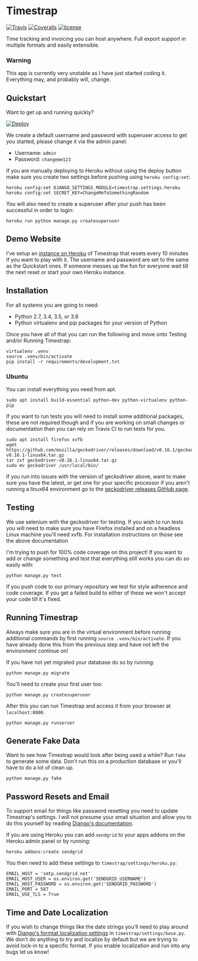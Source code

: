 # Timestrap

[![Travis](https://img.shields.io/travis/overshard/timestrap.svg?style=flat-square)](https://travis-ci.org/overshard/timestrap) [![Coveralls](https://img.shields.io/coveralls/overshard/timestrap.svg?style=flat-square)](https://coveralls.io/github/overshard/timestrap) [![license](https://img.shields.io/github/license/overshard/timestrap.svg?style=flat-square)](https://github.com/overshard/timestrap/blob/master/LICENSE.md)

Time tracking and invoicing you can host anywhere. Full export support in
multiple formats and easily extensible.


### Warning

This app is currently very unstable as I have just started coding it.
Everything may, and probably will, change.


## Quickstart

Want to get up and running quickly?

[![Deploy](https://www.herokucdn.com/deploy/button.svg)](https://heroku.com/deploy?template=https://github.com/overshard/timestrap)

We create a default username and password with superuser access to get you
started, please change it via the admin panel:

- Username: `admin`
- Password: `changeme123`

If you are manually deploying to Heroku without using the deploy button make
sure you create two settings before pushing using `heroku config:set`:

    heroku config:set DJANGO_SETTINGS_MODULE=timestrap.settings.heroku
    heroku config:set SECRET_KEY=ChangeMeToSomethingRandom

You will also need to create a superuser after your push has been successful in
order to login:

    heroku run python manage.py createsuperuser

## Demo Website

I've setup an [instance on Heroku](https://timestrap.herokuapp.com/) of
Timestrap that resets every 10 minutes if you want to play with it. The
username and password are set to the same as the Quickstart ones. If someone
messes up the fun for everyone wait till the next reset or start your own
Heroku instance.


## Installation

For all systems you are going to need:

- Python 2.7, 3.4, 3.5, or 3.6
- Python virtualenv and pip packages for your version of Python

Once you have all of that you can run the following and move onto Testing
and/or Running Timestrap:

    virtualenv .venv
    source .venv/bin/activate
    pip install -r requirements/development.txt


### Ubuntu

You can install everything you need from apt.

    sudo apt install build-essential python-dev python-virtualenv python-pip

If you want to run tests you will need to install some additional packages,
these are not required though and if you are working on small changes or
documentation then you can rely on Travis CI to run tests for you.

    sudo apt install firefox xvfb
    wget https://github.com/mozilla/geckodriver/releases/download/v0.16.1/geckodriver-v0.16.1-linux64.tar.gz
    tar zxf geckodriver-v0.16.1-linux64.tar.gz
    sudo mv geckodriver /usr/local/bin/

If you run into issues with the version of geckodriver above, want to make
sure you have the latest, or get one for your specific processor if you aren't
running a linux64 environment go to the [geckodriver releases GitHub page](https://github.com/mozilla/geckodriver/releases).


## Testing

We use selenium with the geckodriver for testing. If you wish to run tests you
will need to make sure you have Firefox installed and on a headless Linux
machine you'll need xvfb. For installation instructions on those see the above
documentation

I'm trying to push for 100% code coverage on this project! If you want to add
or change something and test that everything still works you can do so easily
with:

    python manage.py test

If you push code to our primary repository we test for style adherence and code
coverage. If you get a failed build to either of these we won't accept your
code till it's fixed.


## Running Timestrap

Always make sure you are in the virtual environment before running additional
commands by first running `source .venv/bin/activate`. If you have already done
this from the previous step and have not left the environment continue on!

If you have not yet migrated your database do so by running:

    python manage.py migrate

You'll need to create your first user too:

    python manage.py createsuperuser

After this you can run Timestrap and access it from your browser at
`localhost:8000`.

    python manage.py runserver


## Generate Fake Data

Want to see how Timestrap would look after being used a while? Run `fake` to
generate some data. Don't run this on a production database or you'll have to
do a lot of clean up.

    python manage.py fake


## Password Resets and Email

To support email for things like password resetting you need to update
Timestrap's settings. I will not presume your email situation and allow you to
do this yourself by reading [Django's documentation](https://docs.djangoproject.com/en/1.11/ref/settings/#email-backend).

If you are using Heroku you can add `sendgrid` to your apps addons on the 
Heroku admin panel or by running:

    heroku addons:create sendgrid

You then need to add these settings to `timestrap/settings/heroku.py`:

    EMAIL_HOST = 'smtp.sendgrid.net'
    EMAIL_HOST_USER = os.environ.get('SENDGRID_USERNAME')
    EMAIL_HOST_PASSWORD = os.environ.get('SENDGRID_PASSWORD')
    EMAIL_PORT = 587
    EMAIL_USE_TLS = True


## Time and Date Localization

If you wish to change things like the date strings you'll need to play around
with [Django's formtat localization settings](https://docs.djangoproject.com/en/1.11/topics/i18n/formatting/#controlling-localization-in-templates)
in `timestrap/settings/base.py`. We don't do anything to try and localize by
default but we are trying to avoid lock-in to a specific format. If you enable
localization and run into any bugs let us know!
